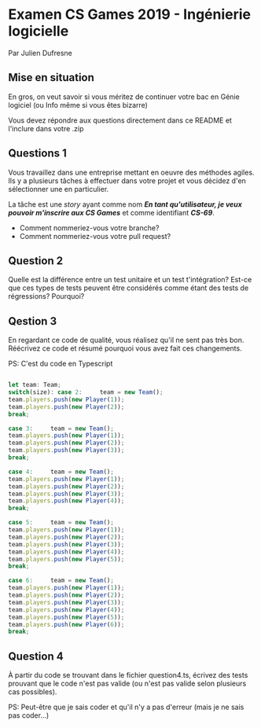 # Examen CS Games 2019 - Ingénierie logicielle

Par Julien Dufresne

## Mise en situation

En gros, on veut savoir si vous méritez de continuer votre bac en Génie logiciel (ou Info même si vous êtes bizarre)

Vous devez répondre aux questions directement dans ce README et l'inclure dans votre .zip

## Questions 1

Vous travaillez dans une entreprise mettant en oeuvre des méthodes agiles. Ils y a plusieurs tâches à effectuer dans votre projet et vous décidez d'en sélectionner une en particulier.

La tâche est une *story* ayant comme nom ***En tant qu'utilisateur, je veux pouvoir m'inscrire aux CS Games*** et comme identifiant ***CS-69***. 

- Comment nommeriez-vous votre branche?
- Comment nommeriez-vous votre pull request?

## Question 2

Quelle est la différence entre un test unitaire et un test t'intégration? Est-ce que ces types de tests peuvent être considérés comme étant des tests de régressions? Pourquoi?

## Qestion 3

En regardant ce code de qualité, vous réalisez qu'il ne sent pas très bon. Réécrivez ce code et résumé pourquoi vous avez fait ces changements.

PS: C'est du code en Typescript

```typescript

let team: Team;
switch(size): case 2:     team = new Team();
team.players.push(new Player(1));
team.players.push(new Player(2));
break;

case 3:     team = new Team();
team.players.push(new Player(1));
team.players.push(new Player(2));
team.players.push(new Player(3));
break;

case 4:     team = new Team();
team.players.push(new Player(1));
team.players.push(new Player(2));
team.players.push(new Player(3));
team.players.push(new Player(4));
break;

case 5:     team = new Team();
team.players.push(new Player(1));
team.players.push(new Player(2));
team.players.push(new Player(3));
team.players.push(new Player(4));
team.players.push(new Player(5));
break;

case 6:     team = new Team();
team.players.push(new Player(1));
team.players.push(new Player(2));
team.players.push(new Player(3));
team.players.push(new Player(4));
team.players.push(new Player(5));
team.players.push(new Player(6));
break;
```

## Question 4

À partir du code se trouvant dans le fichier question4.ts, écrivez des tests prouvant que le code n'est pas valide (ou n'est pas valide selon plusieurs cas possibles). 

PS: Peut-être que je sais coder et qu'il n'y a pas d'erreur (mais je ne sais pas coder...)
